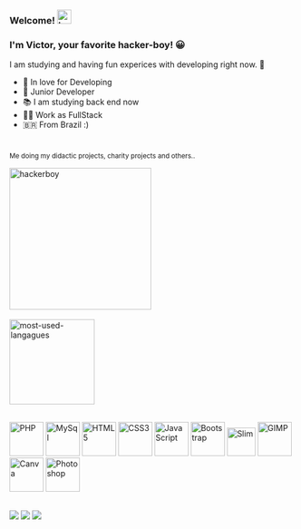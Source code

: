 ### Welcome! <img src="https://emojipedia-us.s3.amazonaws.com/source/noto-emoji-animations/344/waving-hand_1f44b.gif" alt="hello-hand" height="25">

### I'm Victor, your favorite hacker-boy! 😀
<p>I am studying and having fun experices with developing right now. 👻</p>

- 💌 In love for Developing 
- 👶 Junior Developer 
- 📚 I am studying back end now 
- 👨‍💻 Work as FullStack 
- 🇧🇷 From Brazil :)

#

<div style="float: center;">
  
  <sub>Me doing my didactic projects, charity projects and others..</sub><br>
  
<img src="https://media.tenor.com/CgGUXc-LDc4AAAAM/hacker-pc.gif" alt="hackerboy" height="250"><br><br><img src="https://github-readme-stats.vercel.app/api/top-langs/?username=vdanviel&layout=compact&theme=merko" alt="most-used-langagues" height="150">
</div>
<div style="display: inline_block"><br>
<img height="60" alt="PHP" src="https://cdn.jsdelivr.net/gh/devicons/devicon/icons/php/php-plain.svg"/>
<img height="60"  alt="MySql" src="https://cdn.jsdelivr.net/gh/devicons/devicon/icons/mysql/mysql-original.svg"/>
<img height="60" alt="HTML5" src="https://cdn.jsdelivr.net/gh/devicons/devicon/icons/html5/html5-original.svg"/>
<img height="60" alt="CSS3" src="https://cdn.jsdelivr.net/gh/devicons/devicon/icons/css3/css3-original.svg"/>
<img height="60"  alt="JavaScript" src="https://cdn.jsdelivr.net/gh/devicons/devicon/icons/javascript/javascript-plain.svg"/>
<img height="60"  alt="Bootstrap" src="https://cdn.jsdelivr.net/gh/devicons/devicon/icons/bootstrap/bootstrap-plain.svg"/>
<img height="50"  alt="Slim" src="https://avatars.githubusercontent.com/u/11195762?v=4"/>
<img height="60" alt="GIMP"  src="https://cdn.jsdelivr.net/gh/devicons/devicon/icons/gimp/gimp-plain.svg"/>
<img height="60" alt="Canva" src="https://cdn.jsdelivr.net/gh/devicons/devicon/icons/canva/canva-original.svg"/>
<img height="60"  alt="Photoshop" src="https://cdn.jsdelivr.net/gh/devicons/devicon/icons/photoshop/photoshop-plain.svg"/>
</div>
  
##

<div> 
  <a href="https://www.instagram.com/v.danviel/" target="_blank"><img src="https://img.shields.io/badge/-Instagram-%23E4405F?style=for-the-badge&logo=instagram&logoColor=white" target="_blank"></a>
  <a href = "mailto:victordn.araujo@gmail.com"><img src="https://img.shields.io/badge/-Gmail-%23333?style=for-the-badge&logo=gmail&logoColor=white" target="_blank"></a>
  <a href="https://www.linkedin.com/in/victor-daniel-b0a5a4214/" target="_blank"><img src="https://img.shields.io/badge/LinkedIn-0077B5?style=for-the-badge&logo=linkedin&logoColor=white" target="_blank"></a>
 </div>

